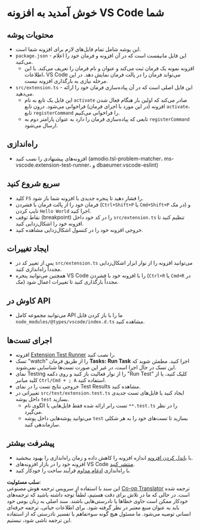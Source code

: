 <!--
CO_OP_TRANSLATOR_METADATA:
{
  "original_hash": "62b2632720dd39ef391d6b60b9b4bfb8",
  "translation_date": "2025-07-16T16:58:30+00:00",
  "source_file": "code/07.Lab/01/Apple/phi3ext/vsc-extension-quickstart.md",
  "language_code": "fa"
}
-->
# خوش آمدید به افزونه VS Code شما

## محتویات پوشه

* این پوشه شامل تمام فایل‌های لازم برای افزونه شما است.
* `package.json` - این فایل مانیفست است که در آن افزونه و فرمان خود را اعلام می‌کنید.
  * افزونه نمونه یک فرمان ثبت می‌کند و عنوان و نام فرمان را تعریف می‌کند. با این اطلاعات، VS Code می‌تواند فرمان را در پالت فرمان نمایش دهد. در این مرحله نیازی به بارگذاری افزونه نیست.
* `src/extension.ts` - این فایل اصلی است که در آن پیاده‌سازی فرمان خود را ارائه می‌دهید.
  * این فایل یک تابع به نام `activate` صادر می‌کند که اولین بار هنگام فعال شدن افزونه (در این مورد با اجرای فرمان) فراخوانی می‌شود. درون تابع `activate`، تابع `registerCommand` را فراخوانی می‌کنیم.
  * تابعی که پیاده‌سازی فرمان را دارد به عنوان پارامتر دوم به `registerCommand` ارسال می‌شود.

## راه‌اندازی

* افزونه‌های پیشنهادی را نصب کنید (amodio.tsl-problem-matcher، ms-vscode.extension-test-runner، و dbaeumer.vscode-eslint)

## سریع شروع کنید

* کلید `F5` را فشار دهید تا پنجره جدیدی با افزونه شما باز شود.
* فرمان خود را از پالت فرمان با فشردن (`Ctrl+Shift+P` یا `Cmd+Shift+P` در مک) و تایپ کردن `Hello World` اجرا کنید.
* نقاط توقف (breakpoint) را در کد خود داخل `src/extension.ts` تنظیم کنید تا افزونه خود را اشکال‌زدایی کنید.
* خروجی افزونه خود را در کنسول اشکال‌زدایی مشاهده کنید.

## ایجاد تغییرات

* پس از تغییر کد در `src/extension.ts` می‌توانید افزونه را از نوار ابزار اشکال‌زدایی مجدداً راه‌اندازی کنید.
* همچنین می‌توانید پنجره VS Code را با افزونه خود با فشردن (`Ctrl+R` یا `Cmd+R` در مک) مجدداً بارگذاری کنید تا تغییرات اعمال شود.

## کاوش در API

* می‌توانید مجموعه کامل API ما را با باز کردن فایل `node_modules/@types/vscode/index.d.ts` مشاهده کنید.

## اجرای تست‌ها

* افزونه [Extension Test Runner](https://marketplace.visualstudio.com/items?itemName=ms-vscode.extension-test-runner) را نصب کنید.
* تسک "watch" را از طریق فرمان **Tasks: Run Task** اجرا کنید. مطمئن شوید که این تسک در حال اجرا است، در غیر این صورت تست‌ها شناسایی نمی‌شوند.
* نمای Testing را از نوار فعالیت باز کنید و روی دکمه "Run Test" کلیک کنید، یا از کلید میانبر `Ctrl/Cmd + ; A` استفاده کنید.
* خروجی نتایج تست را در نمای Test Results مشاهده کنید.
* تغییراتی در `src/test/extension.test.ts` ایجاد کنید یا فایل‌های تست جدیدی داخل پوشه `test` بسازید.
  * تست رانر ارائه شده فقط فایل‌هایی با الگوی نام `**.test.ts` را در نظر می‌گیرد.
  * می‌توانید پوشه‌هایی داخل پوشه `test` بسازید تا تست‌های خود را به هر شکلی سازماندهی کنید.

## پیشرفت بیشتر

* با [باندل کردن افزونه](https://code.visualstudio.com/api/working-with-extensions/bundling-extension) اندازه افزونه را کاهش داده و زمان راه‌اندازی را بهبود ببخشید.
* افزونه خود را در بازار افزونه‌های VS Code [منتشر کنید](https://code.visualstudio.com/api/working-with-extensions/publishing-extension).
* با راه‌اندازی [ادغام مداوم](https://code.visualstudio.com/api/working-with-extensions/continuous-integration) فرآیند ساخت را خودکار کنید.

**سلب مسئولیت**:  
این سند با استفاده از سرویس ترجمه هوش مصنوعی [Co-op Translator](https://github.com/Azure/co-op-translator) ترجمه شده است. در حالی که ما در تلاش برای دقت هستیم، لطفاً توجه داشته باشید که ترجمه‌های خودکار ممکن است حاوی خطاها یا نادرستی‌هایی باشند. سند اصلی به زبان بومی خود باید به عنوان منبع معتبر در نظر گرفته شود. برای اطلاعات حیاتی، ترجمه حرفه‌ای انسانی توصیه می‌شود. ما مسئول هیچ گونه سوءتفاهم یا تفسیر نادرستی که از استفاده این ترجمه ناشی شود، نیستیم.